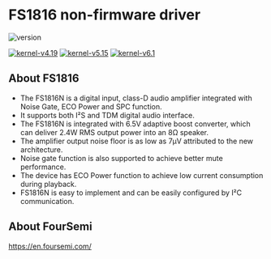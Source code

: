 # FS1816 non-firmware driver

![version](https://img.shields.io/badge/version-v1.1.3-blue)

[![kernel-v4.19](https://github.com/fs-nick-li/fs1816non-firmware-drv/actions/workflows/ci-v4.19.yml/badge.svg)](https://github.com/fs-nick-li/fs1816non-firmware-drv/actions/workflows/ci-v4.19.yml)
[![kernel-v5.15](https://github.com/fs-nick-li/fs1816non-firmware-drv/actions/workflows/ci-v5.15.yml/badge.svg)](https://github.com/fs-nick-li/fs1816non-firmware-drv/actions/workflows/ci-v5.15.yml)
[![kernel-v6.1](https://github.com/fs-nick-li/fs1816non-firmware-drv/actions/workflows/ci-v6.1.yml/badge.svg)](https://github.com/fs-nick-li/fs1816non-firmware-drv/actions/workflows/ci-v6.1.yml)

## About FS1816

- The FS1816N is a digital input, class-D audio amplifier integrated with Noise Gate, ECO Power and SPC function.
- It supports both I²S and TDM digital audio interface.
- The FS1816N is integrated with 6.5V adaptive boost converter, which can deliver 2.4W RMS output power into an 8Ω speaker.
- The amplifier output noise floor is as low as 7μV attributed to the new architecture.
- Noise gate function is also supported to achieve better mute performance.
- The device has ECO Power function to achieve low current consumption during playback.
- FS1816N is easy to implement and can be easily configured by I²C communication.

## About FourSemi

https://en.foursemi.com/
